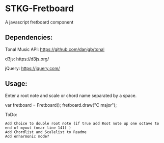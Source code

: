 # STKG-Fretboard

A javascript fretboard component

## Dependencies:

Tonal Music API: https://github.com/danigb/tonal

d3js: https://d3js.org/

jQuery: https://jquery.com/

## Usage:

Enter a root note and scale or chord name separated by a space.

  var fretboard = Fretboard();
  fretboard.draw("C major");

ToDo:


    Add Choice to double root note (if true add Root note up one octave to end of myout (near line 141) )
    Add Chordlist and Scalelist to Readme
    Add enharmonic mode?
